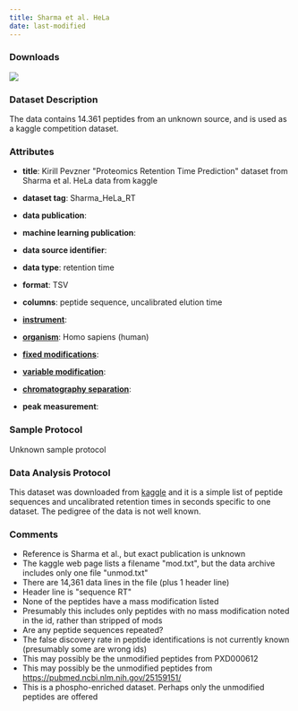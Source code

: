 ```yaml
---
title: Sharma et al. HeLa
date: last-modified
---
```


### Downloads
[![](https://img.shields.io/badge/download-full%20dataset-008080?style=flat-square)](https://www.kaggle.com/datasets/kirillpe/proteomics-retention-time-prediction/download?datasetVersionNumber=1)

### Dataset Description
The data contains 14.361 peptides from an unknown source, and is used as a kaggle competition dataset.

### Attributes
- **title**: Kirill Pevzner "Proteomics Retention Time Prediction" dataset from Sharma et al. HeLa data from kaggle
- **dataset tag**: Sharma_HeLa_RT
- **data publication**:  <unknown>
- **machine learning publication**: <unknown>
- **data source identifier**: <unknown>

- **data type**: retention time
- **format**: TSV
- **columns**: peptide sequence, uncalibrated elution time
- **[instrument]**:  <unknown>
- **[organism]**: Homo sapiens (human)
- **[fixed modifications]**: <unknown>
- **[variable modification]**: <unknown>
- **[chromatography separation]**:  <unknown>
- **peak measurement**: <unknown>


### Sample Protocol
Unknown sample protocol

### Data Analysis Protocol
This dataset was downloaded from [kaggle](https://www.kaggle.com/datasets/kirillpe/proteomics-retention-time-prediction)
and it is a simple list of peptide sequences and uncalibrated retention times in seconds specific to one dataset.
The pedigree of the data is not well known.

### Comments
- Reference is Sharma et al., but exact publication is unknown
- The kaggle web page lists a filename "mod.txt", but the data archive includes only one file "unmod.txt"
- There are 14,361 data lines in the file (plus 1 header line)
- Header line is "sequence	RT"
- None of the peptides have a mass modification listed
- Presumably this includes only peptides with no mass modification noted in the id, rather than stripped of mods
- Are any peptide sequences repeated?
- The false discovery rate in peptide identifications is not currently known (presumably some are wrong ids)
- This may possibly be the unmodified peptides from PXD000612
- This may possibly be the unmodified peptides from https://pubmed.ncbi.nlm.nih.gov/25159151/
- This is a phospho-enriched dataset. Perhaps only the unmodified peptides are offered



[instrument]: https://www.ebi.ac.uk/ols/ontologies/ms/terms?iri=http%3A%2F%2Fpurl.obolibrary.org%2Fobo%2FMS_1000463
[organism]: https://www.ebi.ac.uk/ols/ontologies/ms/terms?iri=http%3A%2F%2Fpurl.obolibrary.org%2Fobo%2FOBI_0100026
[fixed modifications]: https://www.ebi.ac.uk/ols/ontologies/ms/terms?iri=http%3A%2F%2Fpurl.obolibrary.org%2Fobo%2FMS_1003021
[variable modification]: https://www.ebi.ac.uk/ols/ontologies/ms/terms?iri=http%3A%2F%2Fpurl.obolibrary.org%2Fobo%2FMS_1003022
[dissociation method]: https://www.ebi.ac.uk/ols/ontologies/ms/terms?iri=http%3A%2F%2Fpurl.obolibrary.org%2Fobo%2FMS_1000044
[collision energy]: https://www.ebi.ac.uk/ols/ontologies/ms/terms?iri=http%3A%2F%2Fpurl.obolibrary.org%2Fobo%2FMS_1000045 
[mass analyzer type]: https://www.ebi.ac.uk/ols/ontologies/ms/terms?iri=http%3A%2F%2Fpurl.obolibrary.org%2Fobo%2FMS_1000443&lang=en&viewMode=All&siblings=false
[chromatography separation]: https://www.ebi.ac.uk/ols/ontologies/ms/terms?iri=http%3A%2F%2Fpurl.obolibrary.org%2Fobo%2FMS_1002270&lang=en&viewMode=All&siblings=false
